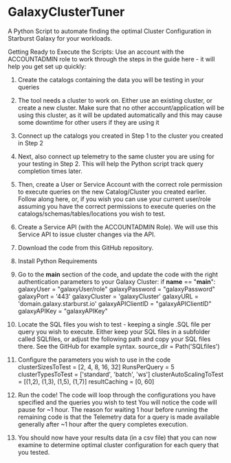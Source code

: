 # GalaxyClusterTuner
A Python Script to automate finding the optimal Cluster Configuration in Starburst Galaxy for your workloads.

Getting Ready to Execute the Scripts:
Use an account with the ACCOUNTADMIN role to work through the steps in the guide here - it will help you get set up quickly:

1. Create the catalogs containing the data you will be testing in your queries

2. The tool needs a cluster to work on. Either use an existing cluster, or create a new cluster. Make sure that no other account/application will be using this cluster, as it will be updated automatically and this may cause some downtime for other users if they are using it

3. Connect up the catalogs you created in Step 1 to the cluster you created in Step 2

4. Next, also connect up telemetry to the same cluster you are using for your testing in Step 2. This will help the Python script track query completion times later.

5. Then, create a User or Service Account with the correct role permission to execute queries on the new Catalog/Cluster you created earlier. Follow along here, or, if you wish you can use your current user/role assuming you have the correct permissions to execute queries on the catalogs/schemas/tables/locations you wish to test.

6. Create a Service API (with the ACCOUNTADMIN Role). We will use this Service API to issue cluster changes via the API.

7. Download the code from this GitHub repository. 

8. Install Python Requirements

9. Go to the __main__ section of the code, and update the code with the right authentication parameters to your Galaxy Cluster:
if __name__ == "__main__":
galaxyUser = "galaxyUser/role"
galaxyPassword = "galaxyPassword"
galaxyPort = '443'
galaxyCluster = 'galaxyCluster'
galaxyURL = 'domain.galaxy.starburst.io'
galaxyAPIClientID = "galaxyAPIClientID"
galaxyAPIKey = "galaxyAPIKey"

10. Locate the SQL files you wish to test - keeping a single .SQL file per query you wish to execute. Either keep your SQL files in a subfolder called SQLfiles, or adjust the following path and copy your SQL files there. See the GitHub for example syntax.
source_dir = Path('SQLfiles')

11. Configure the parameters you wish to use in the code
clusterSizesToTest = [2, 4, 8, 16, 32]
RunsPerQuery = 5
clusterTypesToTest = ['standard', 'batch', 'ws']
clusterAutoScalingToTest = [(1,2), (1,3), (1,5), (1,7)]
resultCaching = [0, 60]

12. Run the code! The code will loop through the configurations you have specified and the queries you wish to test
You will notice the code will pause for ~1 hour. The reason for waiting 1 hour before running the remaining code is that the Telemetry data for a query is made available generally after ~1 hour after the query completes execution. 

13. You should now have your results data (in a csv file) that you can now examine to determine optimal cluster configuration for each query that you tested.
